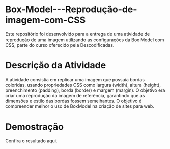 # Box-Model---Reprodução-de-imagem-com-CSS

Este repositório foi desenvolvido para a entrega de uma atividade de reprodução de uma imagem utilizando as configurações da Box Model com CSS, parte do curso oferecido pela Descodificadas.

# Descrição da Atividade
A atividade consistia em replicar uma imagem que possuía bordas coloridas, usando propriedades CSS como largura (width), altura (height), preenchimento (padding), borda (border) e margem (margin). O objetivo era criar uma reprodução da imagem de referência, garantindo que as dimensões e estilo das bordas fossem semelhantes. O objetivo é compreender melhor o uso de BoxModel na criação de sites para web.

# Demostração
Confira o resultado aqui.
 
